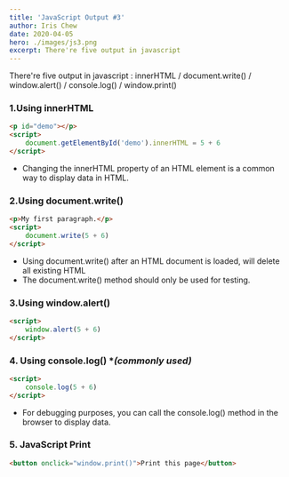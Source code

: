 ```yaml
---
title: 'JavaScript Output #3'
author: Iris Chew
date: 2020-04-05
hero: ./images/js3.png
excerpt: There're five output in javascript
---
```


There're five output in javascript :
innerHTML / document.write() / window.alert() / console.log() / window.print()

### 1.Using innerHTML

```html
<p id="demo"></p>
<script>
    document.getElementById('demo').innerHTML = 5 + 6
</script>
```

-   Changing the innerHTML property of an HTML element is a common way to display data in HTML.

### 2.Using document.write()

```html
<p>My first paragraph.</p>
<script>
    document.write(5 + 6)
</script>
```

-   Using document.write() after an HTML document is loaded, will delete all existing HTML
-   The document.write() method should only be used for testing.

### 3.Using window.alert()

```html
<script>
    window.alert(5 + 6)
</script>
```

### 4. Using console.log() \*_(commonly used)_

```html
<script>
    console.log(5 + 6)
</script>
```

-   For debugging purposes, you can call the console.log() method in the browser to display data.

### 5. JavaScript Print

```html
<button onclick="window.print()">Print this page</button>
```
